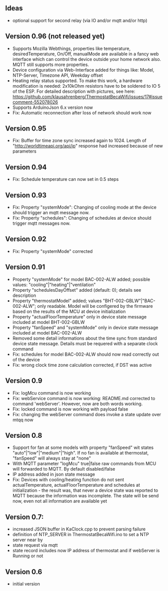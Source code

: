 ## Ideas 
* optional support for second relay (via IO and/or mqtt and/or http)

## Version 0.96 (not released yet)
* Supports Mozilla Webthings, properties like temperature, desiredTemperature, On/Off, manualMode are available in a fancy web interface which can control the device outside your home network also. MQTT still supports more properties.
* Device configuration via Web-Interface added for things like: Model, NTP-Server, Timezone API, Weekday offset
* Heating relay status supported. To make this work, a hardware modification is needed: 2x10kOhm resistors have to be soldered to IO 5 of the ESP. For detailed description with pictures, see here: https://github.com/klausahrenberg/ThermostatBecaWifi/issues/17#issuecomment-552078026
* Supports ArduinoJson 6.x version now
* Fix: Automatic reconnection after loss of network should work now
## Version 0.95
* Fix: Buffer for time zone sync increased again to 1024. Length of "http://worldtimeapi.org/api/ip" response had increased because of new parameters
## Version 0.94
* Fix: Schedule temperature can now set in 0.5 steps
## Version 0.93
* Fix: Property "systemMode": Changing of cooling mode at the device should trigger an mqtt message now.
* Fix: Property "schedules": Changing of schedules at device should trigger mqtt messages now.
## Version 0.92
* Fix: Property "systemMode" corrected
## Version 0.91
* Property "systemMode" for model BAC-002-ALW added; possible values: "cooling"|"heating"|"ventilation"
* Property "schedulesDayOffset" added (default: 0); details see description
* Property "thermostatModel" added; values "BHT-002-GBLW"|"BAC-002-ALW"; only readable. Model will be configered by the firmware based on the results of the MCU at device initialization
* Property "actualFloorTemperature" only in device state message included at model BHT-002-GBLW
* Property "fanSpeed" and "systemMode" only in device state message included at model BAC-002-ALW
* Removed some detail informations about the time sync from standard device state message. Details must be requered with a separate clock command
* Fix: schedules for model BAC-002-ALW should now read correctly out of the device
* Fix: wrong clock time zone calculation corrected, if DST was active
## Version 0.9
* Fix: logMcu command is now working
* Fix: webService command is now working: README.md corrected to command 'webServer'. However, now are both words working.
* Fix: locked command is now working with payload false
* Fix: changing the webServer command does invoke a state update over mtqq now
## Version 0.8
* Support for fan at some models with property "fanSpeed" wit states "auto"|"low"|"medium"|"high". If no fan is available at thermostat, "fanSpeed" will always stay at "none"
* With MQTT parameter "logMcu" true|false raw commands from MCU will forwarded to MQTT. By default disabled/false
* IP address added in json state message
* Fix: Devices with cooling/heating function do not sent actualTemperature, actualFloorTemperature and schedules at initialization - the result was, that never a device state was reported to MQTT because the information was incomplete. The state will be send now, even not all information are available yet
## Version 0.7:
* increased JSON buffer in KaClock.cpp to prevent parsing failure
* definition of NTP_SERVER in ThermostatBecaWifi.ino to set a NTP server near by
* state request via mqtt
* state record includes now IP address of thermostat and if webServer is Running or not
## Version 0.6
* initial version
